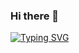 ### Hi there 👋

<!--
**FarbodShabani/FarbodShabani** is a ✨ _special_ ✨ repository because its `README.md` (this file) appears on your GitHub profile.

Here are some ideas to get you started:

- 🔭 I’m currently working on ...
- 🌱 I’m currently learning ...
- 👯 I’m looking to collaborate on ...
- 🤔 I’m looking for help with ...
- 💬 Ask me about ...
- 📫 How to reach me: ...
- 😄 Pronouns: ...
- ⚡ Fun fact: ...
-->

<a href="https://git.io/typing-svg"><img src="https://readme-typing-svg.demolab.com?font=Poppins&weight=500&size=18&duration=50&pause=1000&color=8D3FF7&multiline=true&width=900&height=200&lines=Hi%2C+I+am+Farbod+Shabani;Motivated+React+Developer+with+nearly+3+years+of+designing+useful%2C+pleasant+user+interfaces.;An+enthusiastic+developer+who+collaborates+with+team+members+to+search+for+best+practices.+;Carefully+design+each+product+based+on+the+requirements+and+financial+plans+of+the+user.+;+Discovering+Solutions+for+intricate+subjects+with+a+scrupulous+and+ambitious+mindset.+Eager+to+help;+the+team+to+achieve+its+goals." alt="Typing SVG" /></a>
